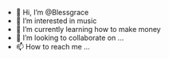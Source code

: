 - 👋 Hi, I’m @Blessgrace
- 👀 I’m interested in music
- 🌱 I’m currently learning how to make money
- 💞️ I’m looking to collaborate on ...
- 📫 How to reach me ...

<!---
Blessgrace/Blessgrace is a ✨ special ✨ repository because its `README.md` (this file) appears on your GitHub profile.
You can click the Preview link to take a look at your changes.
--->
